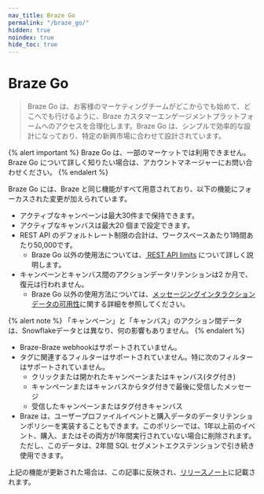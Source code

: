 ```yaml
---
nav_title: Braze Go
permalink: "/braze_go/"
hidden: true
noindex: true
hide_toc: true
---
```


# Braze Go

> Braze Go は、お客様のマーケティングチームがどこからでも始めて、どこへでも行けるように、Braze カスタマーエンゲージメントプラットフォームへのアクセスを合理化します。Braze Go は、シンプルで効率的な設計になっており、特定の新興市場に合わせて設計されています。

{% alert important %}
Braze Go は、一部のマーケットでは利用できません。Braze Go について詳しく知りたい場合は、アカウントマネージャーにお問い合わせください。
{% endalert %}

Braze Go には、Braze と同じ機能がすべて用意されており、以下の機能にフォーカスされた変更が加えられています。 

- アクティブなキャンペーンは最大30件まで保持できます。
- アクティブなキャンバスは最大20 個まで設定できます。
- REST API のデフォルトレート制限の合計は、ワークスペースあたり1時間あたり50,000です。
    - Braze Go 以外の使用法については、[ REST API limits]({{site.baseurl}}/api/api_limits/#rate-limits-by-request-type) について詳しく説明します。
- キャンペーンとキャンバス間のアクションデータリテンションは2 か月で、復元は行われません。
    - Braze Go 以外の使用方法については、[メッセージングインタラクションデータの可用性]({{site.baseurl}}/messaging_interaction_data/)に関する詳細を参照してください。

{% alert note %}
「キャンペーン」と「キャンバス」のアクション間データは、Snowflakeデータとは異なり、何の影響もありません。
{% endalert %}

- Braze-Braze webhookはサポートされていません。
- タグに関連するフィルターはサポートされていません。特に次のフィルターはサポートされていません。
    - クリックまたは開かれたキャンペーンまたはキャンバス(タグ付き)
    - キャンペーンまたはキャンバスからタグ付きで最後に受信したメッセージ
    - 受信したキャンペーンまたはタグ付きキャンバス
- Braze は、ユーザープロファイルイベントと購入データのデータリテンションポリシーを実装することもできます。このポリシーでは、1年以上前のイベント、購入、またはその両方が1年間実行されていない場合に削除されます。ただし、このデータは、2年間 SQL セグメントエクステンションで引き続き使用できます。

上記の機能が更新された場合は、この記事に反映され、[リリースノート]({{site.baseurl}}/help/release_notes/#most-recent-braze-release-notes)に記載されます。